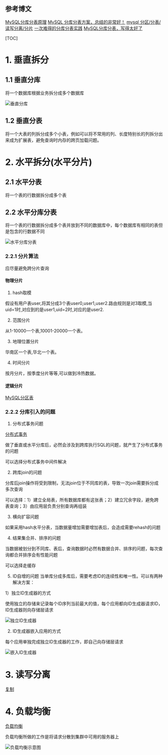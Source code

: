 ## 参考博文
[MySQL分库分表原理](https://www.jianshu.com/p/7aec260ca1a2)
[MySQL 分库分表方案，总结的非常好！](https://juejin.im/entry/5b5eb7f2e51d4519700f7d3c)
[mysql 分区/分表/读写分离/分片](https://my.oschina.net/zhanyu/blog/800228)
[一次难得的分库分表实践](https://crossoverjie.top/2019/07/24/framework-design/sharding-db-03/)
[MySQL分库分表，写得太好了](https://database.51cto.com/art/201809/583857.htm)

[TOC]


# 1. 垂直拆分
## 1.1 垂直分库
将一个数据库根据业务拆分成多个数据库

![垂直分库](./pic/可扩展的MySQL_垂直分库.jpeg)

## 1.2 垂直分表
将一个大表的列拆分成多个小表，例如可以将不常用的列、长度特别长的列拆分出来成为扩展表，避免查询时内存的跨页加载问题。


# 2. 水平拆分(水平分片)
## 2.1 水平分表
将一个表的行数据拆分成多个表

## 2.2 水平分库分表
将一个表的行数据拆分成多个表并放到不同的数据库中，每个数据库有相同的表但是包含的行数据不同

![水平分库分表](./pic/高性能mysql/可扩展的MySQL_水平分库分表.jpeg)

### 2.2.1 分片算法
应尽量避免跨分片查询
#### 物理分片
1. hash取模

假设有用户表user,将其分成3个表user0,user1,user2.路由规则是对3取模,当uid=1时,对应到的是user1,uid=2时,对应的是user2.

2. 范围分片

从1-10000一个表,10001-20000一个表。

3. 地理位置分片

华南区一个表,华北一个表。

4. 时间分片

按月分片，按季度分片等等,可以做到冷热数据。

#### 逻辑分片
[MySQL分区表](./MySQL分区表.md)

### 2.2.2 分库引入的问题
1. 分布式事务问题

[分布式事务](./分布式事务.md)

做了垂直或水平分库后，必然会涉及到跨库执行SQL的问题，就产生了分布式事务的问题

可以选择分布式事务中间件解决


2. 跨库join的问题

分库后join操作将受到限制，无法join位于不同库的表，导致一次join需要拆分成多次查询

可以选择：1）建立全局表，所有数据库都有这张表；2）建立冗余字段，避免跨表查询；3）由应用层负责分别查询再组装


3. 横向扩容问题

如果采用hash水平分表，当数据量增加需要增加表后，会造成需要rehash的问题


4. 结果集合并、排序的问题

当数据被划分到不同库、表后，查询数据时必然有数据合并、排序的问题，每次查询都合并排序会有性能问题

可以选择走缓存

5. ID自增的问题
当单库分成多库后，需要考虑ID的连续性和唯一性。可以有两种解决方案：

1）独立ID生成器的方式

使用独立的存储来记录每个ID序列当前最大的值，每个应用都向ID生成器请求ID，ID生成器则向存储层请求

![独立ID生成器](./pic/可扩展的MySQL_独立ID生成器.jpeg)

2) ID生成器嵌入应用的方式

每个应用单独完成独立ID生成器的工作，即自己向存储层请求

![嵌入ID生成器](./pic/可扩展的MySQL_嵌入ID生成器.jpeg)



# 3. 读写分离
[复制](./复制.md)

# 4. 负载均衡
[负载均衡](./负载均衡.md)

负载均衡所做的工作是将请求分散到集群中可用的服务器上

![负载均衡示意图](./pic/负载均衡_示意图.png)